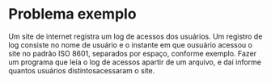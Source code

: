 ﻿# Problema exemplo

Um site de internet registra um log de acessos dos usuários. 
Um registro de log consiste no nome de usuário e o instante 
em que ousuário acessou o site no padrão ISO 8601, separados por espaço,
conforme exemplo. Fazer um programa que leia o log de acessos apartir
de um arquivo, e daí informe quantos usuários distintosacessaram o site.